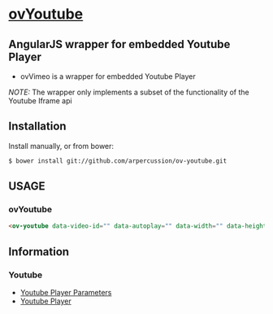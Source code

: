 [ovYoutube](http://www.obscuredvision.com/)
==========

## AngularJS wrapper for embedded Youtube Player

- ovVimeo is a wrapper for embedded Youtube Player

_NOTE:_ The wrapper only implements a subset of the functionality of the Youtube Iframe api

## Installation

Install manually, or from bower:

```bash
$ bower install git://github.com/arpercussion/ov-youtube.git
```

## USAGE

### ovYoutube

```html
<ov-youtube data-video-id="" data-autoplay="" data-width="" data-height=""></ov-youtube>
```

## Information

### Youtube

- [Youtube Player Parameters](https://developers.google.com/youtube/player_parameters?playerVersion=HTML5)
- [Youtube Player](https://developers.google.com/youtube/iframe_api_reference)